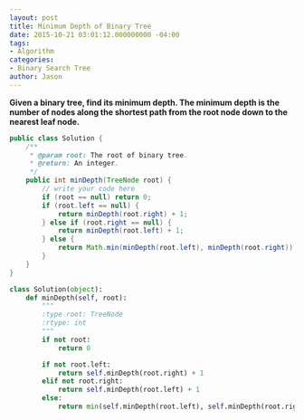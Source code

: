 ```yaml
---
layout: post
title: Minimum Depth of Binary Tree
date: 2015-10-21 03:01:12.000000000 -04:00
tags:
- Algorithm
categories:
- Binary Search Tree
author: Jason
---
```

**Given a binary tree, find its minimum depth. The minimum depth is the number of nodes along the shortest path from the root node down to the nearest leaf node.**


``` java
public class Solution {
    /**
     * @param root: The root of binary tree.
     * @return: An integer.
     */
    public int minDepth(TreeNode root) {
        // write your code here
        if (root == null) return 0;
        if (root.left == null) {
            return minDepth(root.right) + 1;
        } else if (root.right == null) {
            return minDepth(root.left) + 1;
        } else {
            return Math.min(minDepth(root.left), minDepth(root.right)) + 1;
        }
    }
}
```

``` python
class Solution(object):
    def minDepth(self, root):
        """
        :type root: TreeNode
        :rtype: int
        """
        if not root:
            return 0

        if not root.left:
            return self.minDepth(root.right) + 1
        elif not root.right:
            return self.minDepth(root.left) + 1
        else:
            return min(self.minDepth(root.left), self.minDepth(root.right)) + 1
```

